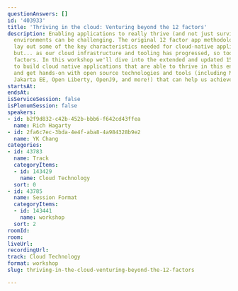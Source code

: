 ```yaml
---
questionAnswers: []
id: '403933'
title: 'Thriving in the cloud: Venturing beyond the 12 factors'
description: Enabling applications to really thrive (and not just survive) in cloud
  environments can be challenging. The original 12 factor app methodology helped to
  lay out some of the key characteristics needed for cloud-native applications...
  but... as our cloud infrastructure and tooling has progressed, so too have these
  factors. In this workshop we'll dive into the extended and updated 15 factors needed
  to build cloud native applications that are able to thrive in this environment,
  and get hands-on with open source technologies and tools (including MicroProfile,
  Jakarta EE, Open Liberty, OpenJ9, and more!) that can help us achieve this.
startsAt: 
endsAt: 
isServiceSession: false
isPlenumSession: false
speakers:
- id: b2f9d832-c42b-452b-bbb6-f642cd43ffea
  name: Rich Hagarty
- id: 2fa6c7ec-3bda-4e4f-aba8-4a984328b9e2
  name: YK Chang
categories:
- id: 43783
  name: Track
  categoryItems:
  - id: 143429
    name: Cloud Technology
  sort: 0
- id: 43785
  name: Session Format
  categoryItems:
  - id: 143441
    name: workshop
  sort: 2
roomId: 
room: 
liveUrl: 
recordingUrl: 
track: Cloud Technology
format: workshop
slug: thriving-in-the-cloud-venturing-beyond-the-12-factors

---
```

